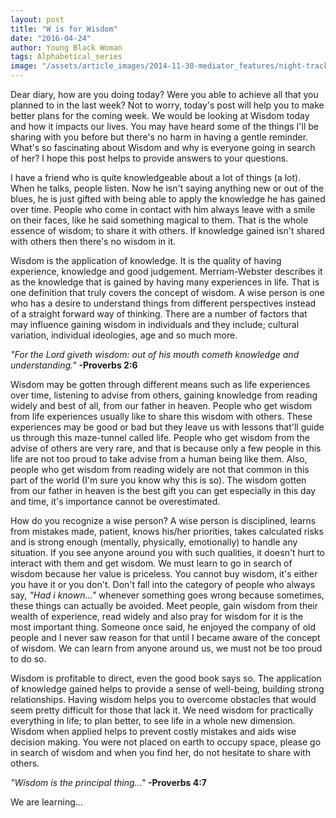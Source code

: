 ```yaml
---
layout: post
title: "W is for Wisdom"
date: "2016-04-24"
author: Young Black Woman
tags: Alphabetical_series
image: "/assets/article_images/2014-11-30-mediator_features/night-track.JPG"
---
```


Dear diary, how are you doing today? Were you able to achieve all that you planned to in the last week? Not to worry, today's post will help you to make better plans for the coming week. We would be looking at Wisdom today and how it impacts our lives. You may have heard some of the things I'll be sharing with you before but there's no harm in having a gentle reminder. What's so fascinating about Wisdom and why is everyone going in search of her? I hope this post helps to provide answers to your questions.

I have a friend who is quite knowledgeable about a lot of things (a lot). When he talks, people listen. Now he isn't saying anything new or out of the blues, he is just gifted with being able to apply the knowledge he has gained over time. People who come in contact with him always leave with a smile on their faces, like he said something magical to them. That is the whole essence of wisdom; to share it with others. If knowledge gained isn't shared with others then there's no wisdom in it.

Wisdom is the application of knowledge. It is the quality of having experience, knowledge and good judgement. Merriam-Webster describes it as the knowledge that is gained by having many experiences in life. That is one definition that truly covers the concept of wisdom. A wise person is one who has a desire to understand things from different perspectives instead of a straight forward way of thinking. There are a number of factors that may influence gaining wisdom in individuals and they include; cultural variation, individual ideologies, age and so much more.

*"For the Lord giveth wisdom: out of his mouth cometh knowledge and understanding."* **-Proverbs 2:6**

Wisdom may be gotten through different means such as life experiences over time, listening to advise from others, gaining knowledge from reading widely and best of all, from our father in heaven. People who get wisdom from life experiences usually like to share this wisdom with others. These experiences may be good or bad but they leave us with lessons that'll guide us through this maze-tunnel called life. People who get wisdom from the advise of others are very rare, and that is because only a few people in this life are not too proud to take advise from a human being like them. Also, people who get wisdom from reading widely are not that common in this part of the world (I'm sure you know why this is so). The wisdom gotten from our father in heaven is the best gift you can get especially in this day and time, it's importance cannot be overestimated.  

How do you recognize a wise person? A wise person is disciplined, learns from mistakes made, patient, knows his/her priorities, takes calculated risks and is strong enough (mentally, physically, emotionally) to handle any situation. If you see anyone around you with such qualities, it doesn't hurt to interact with them and get wisdom. We must learn to go in search of wisdom because her value is priceless. You cannot buy wisdom, it's either you have it or you don't. Don't fall into the category of people who always say, *"Had i known..."* whenever something goes wrong because sometimes, these things can actually be avoided. Meet people, gain wisdom from their wealth of experience, read widely and also pray for wisdom for it is the most important thing. Someone once said, he enjoyed the company of old people and I never saw reason for that until I became aware of the concept of wisdom. We can learn from anyone around us, we must not be too proud to do so.

Wisdom is profitable to direct, even the good book says so. The application of knowledge gained helps to provide a sense of well-being, building strong relationships. Having wisdom helps you to overcome obstacles that would seem pretty difficult for those that lack it. We need wisdom for practically everything in life; to plan better, to see life in a whole new dimension. Wisdom when applied helps to prevent costly mistakes and aids wise decision making.  You were not placed on earth to occupy space, please go in search of wisdom and when you find her, do not hesitate to share with others.

*"Wisdom is the principal thing..."* **-Proverbs 4:7**

We are learning...
